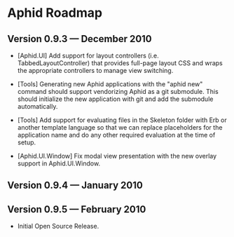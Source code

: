 
# Aphid Roadmap

## Version 0.9.3 — December 2010

 * [Aphid.UI] Add support for layout controllers (i.e. TabbedLayoutController)
   that provides full-page layout CSS and wraps the appropriate controllers to
   manage view switching.
 
 * [Tools] Generating new Aphid applications with the "aphid new" command
   should support vendorizing Aphid as a git submodule. This should initialize
   the new application with git and add the submodule automatically.
 
 * [Tools] Add support for evaluating files in the Skeleton folder with Erb or
   another template language so that we can replace placeholders for the
   application name and do any other required evaluation at the time of setup.
 
 * [Aphid.UI.Window] Fix modal view presentation with the new overlay support
   in Aphid.UI.Window.

## Version 0.9.4 — January 2010

## Version 0.9.5 — February 2010

 * Initial Open Source Release.
